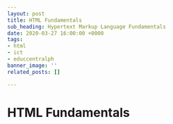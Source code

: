 ```yaml
---
layout: post
title: HTML Fundamentals
sub_heading: Hypertext Markup Language Fundamentals
date: 2020-03-27 16:00:00 +0000
tags:
- html
- ict
- educcentralph
banner_image: ''
related_posts: []

---
```

# HTML Fundamentals